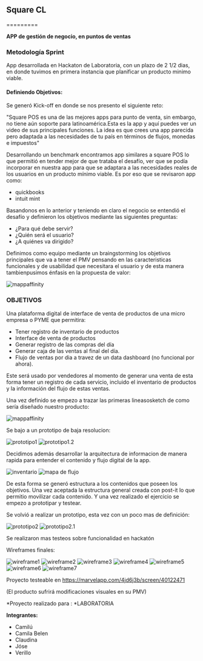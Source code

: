 ## Square CL
=========

**APP de gestión de negocio, en puntos de ventas**

### Metodología Sprint
App desarrollada en Hackaton de Laboratoria, con un plazo de 2 1/2 dias, en donde tuvimos en primera instancia que planificar un producto minimo viable.

#### Definiendo Objetivos:

Se generó Kick-off en donde se nos presento el siguiente reto:

"Square POS es una de las mejores apps para punto de venta, sin embargo, no tiene aún soporte para latinoamérica.Esta es la app y aquí puedes ver un video de sus principales funciones. La idea es que crees una app parecida pero adaptada a las necesidades de tu país en términos de flujos, monedas e impuestos"

Desarrollando un benchmark encontramos app similares a square POS lo que permitió en tender mejor de que trataba el desafío, ver que se podía incorporar en nuestra app para que se adaptara a las necesidades reales de los usuarios en un producto mínimo viable.
Es por eso que se revisaron app como:

* quickbooks
* intuit mint

Basandonos en lo anterior y teniendo en claro el negocio se entendió el desafío y definieron los objetivos mediante las siguientes preguntas:

* ¿Para qué debe servir?
* ¿Quién será el usuario?
* ¿A quiénes va dirigido?


Definimos como equipo mediante un braingstorming los objetivos principales que va a tener el PMV pensando en las caracteristicas funcionales y de usabilidad que necesitara el usuario y de esta manera tambienpusimos énfasis en la propuesta de valor:

![mappaffinity](https://i.imgur.com/YRhukbj.jpg)

### OBJETIVOS

Una plataforma digital de interface de venta de productos de una micro empresa o PYME que permitira:

* Tener registro de inventario de productos
* Interface de venta de productos
* Generar registro de las compras del día
* Generar caja de las ventas al final del día.
* Flujo de ventas por dia a travez de un data dashboard (no funcional por ahora).

Este será usado por vendedores al momento de generar una venta de esta forma tener un registro de cada servicio, incluido el inventario de productos y la información del flujo de estas ventas.

Una vez definido se empezo a trazar las primeras lineasosketch de como sería diseñado nuestro producto: 

![mappaffinity](https://i.imgur.com/genmUc6.jpg)

Se bajo a un prototipo de baja resolucion:

![prototipo1](https://i.imgur.com/UQOVU2M.jpg)
![prototipo1.2](https://i.imgur.com/uwA06v2.jpg)

Decidimos además desarrollar la arquitectura de informacion de manera rapida para entender el contenido y flujo digital de la app.

![inventario](https://i.imgur.com/HVCvND9.jpg)
![mapa de flujo](https://i.imgur.com/r51g95G.jpg)

De esta forma se generó estructura a los contenidos que poseen los objetivos.
Una vez aceptada la estructura general creada con post-it lo que permitio movilizar cada contenido.
Y una vez realizado el ejercicio se empezo a prototipar y testear.

Se volvió a realizar un prototipo, esta vez con un poco mas de definición:

![prototipo2](https://i.imgur.com/4ciTvmB.jpg)
![prototipo2.1](https://i.imgur.com/vxBgu3k.jpg)

Se realizaron mas testeos sobre funcionalidad en hackatón

Wireframes finales:

![wireframe1](https://i.imgur.com/aiC2b5k.png)
![wireframe2](https://i.imgur.com/Fqfvb85.png)
![wireframe3](https://i.imgur.com/J27Jk5F.png)
![wireframe4](https://i.imgur.com/rLfSK6e.png)
![wireframe5](https://i.imgur.com/q4fnUir.png)
![wireframe6](https://i.imgur.com/lSYmodW.png)
![wireframe7](https://i.imgur.com/RMa1oZD.png)

Proyecto testeable en https://marvelapp.com/4jd6j3b/screen/40122471

(El producto sufrirá modificaciones visuales en su PMV)

*Proyecto realizado para :
*LABORATORIA

**Integrantes:**
* Camilú
* Camila Belen
* Claudina
* Jóse
* Verillo






